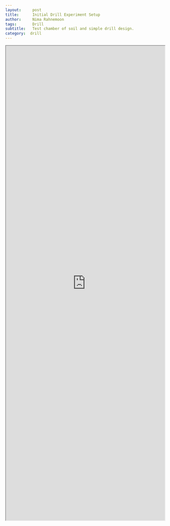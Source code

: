 ```yaml
---
layout:     post
title:      Initial Drill Experiment Setup
author:     Nima Rahnemoon
tags: 		Drill
subtitle:  	Test chamber of soil and simple drill design.
category:  drill
---
```


<iframe  width='100%' height='1500' src="https://docs.google.com/document/d/1w4i0-PkzeCUOTkAXWW9qOXH0jFwnYPxa4VUFna4NMyg/pub?embedded=true"></iframe>
